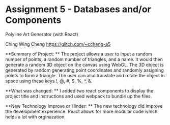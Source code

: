 Assignment 5 - Databases and/or Components
===
Polyline Art Generator (with React)

Ching Wing Cheng 
https://glitch.com/~ccheng-a5

**Summary of Project: **
The project allows a user to input a random number of points, a random number of triangles, and a name. It would then generate a random 3D object on the canvas using WebGL. The 3D object is generated by random generating point coordinates and randomly assigning points to form a triangle. The user can also translate and rotate the object in space using these keys !, @, #, $, %, ^, &.

**What was changed: **
I added two react components to display the project title and instructions and used webpack to bundle up the files.

**New Technology Improve or Hinder: **
The new technology did improve the development experience. React allows for more modular code which helps a lot with orginazation. 
